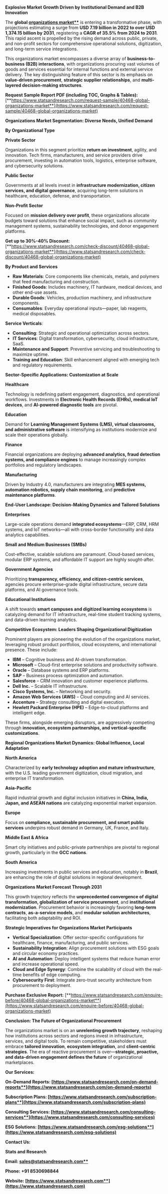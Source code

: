 ﻿**Explosive Market Growth Driven by Institutional Demand and B2B Innovation**

The **global [organizations market**](https://www.statsandresearch.com/report/40468-global-organizations-market)** is entering a transformative phase, with projections estimating a surge from **USD 7.19 billion in 2022 to over USD 1,374.15 billion by 2031**, registering a **CAGR of 35.5% from 2024 to 2031**. This rapid ascent is propelled by the rising demand across public, private, and non-profit sectors for comprehensive operational solutions, digitization, and long-term service integrations.

This organizations market encompasses a diverse array of **business-to-business (B2B) interactions**, with organizations procuring vast volumes of goods and services essential for internal functions and external service delivery. The key distinguishing feature of this sector is its emphasis on **value-driven procurement**, **strategic supplier relationships**, and **multi-layered decision-making structures**.

**Request Sample Report PDF (including TOC, Graphs & Tables):** [**https://www.statsandresearch.com/request-sample/40468-global-organizations-market**](https://www.statsandresearch.com/request-sample/40468-global-organizations-market)

**Organizations Market Segmentation: Diverse Needs, Unified Demand**

**By Organizational Type**

**Private Sector**

Organizations in this segment prioritize **return on investment**, agility, and innovation. Tech firms, manufacturers, and service providers drive procurement, investing in automation tools, logistics, enterprise software, and cybersecurity solutions.

**Public Sector**

Governments at all levels invest in **infrastructure modernization, citizen services, and digital governance**, acquiring long-term solutions in healthcare, education, defense, and transportation.

**Non-Profit Sector**

Focused on **mission delivery over profit**, these organizations allocate budgets toward solutions that enhance social impact, such as community management systems, sustainability technologies, and donor engagement platforms.

**Get up to 30%-40% Discount:** [**https://www.statsandresearch.com/check-discount/40468-global-organizations-market**](https://www.statsandresearch.com/check-discount/40468-global-organizations-market)

**By Product and Services**

- **Raw Materials**: Core components like chemicals, metals, and polymers that feed manufacturing and construction.
- **Finished Goods**: Includes machinery, IT hardware, medical devices, and other end-use assets.
- **Durable Goods**: Vehicles, production machinery, and infrastructure components.
- **Consumables**: Everyday operational inputs—paper, lab reagents, medical disposables.

**Service Verticals**:

- **Consulting**: Strategic and operational optimization across sectors.
- **IT Services**: Digital transformation, cybersecurity, cloud infrastructure, SaaS.
- **Maintenance and Support**: Preventive servicing and troubleshooting to maximize uptime.
- **Training and Education**: Skill enhancement aligned with emerging tech and regulatory requirements.

**Sector-Specific Applications: Customization at Scale**

**Healthcare**

Technology is redefining patient engagement, diagnostics, and operational workflows. Investments in **Electronic Health Records (EHRs), medical IoT devices**, and **AI-powered diagnostic tools** are pivotal.

**Education**

Demand for **Learning Management Systems (LMS), virtual classrooms, and administrative software** is intensifying as institutions modernize and scale their operations globally.

**Finance**

Financial organizations are deploying **advanced analytics, fraud detection systems, and compliance engines** to manage increasingly complex portfolios and regulatory landscapes.

**Manufacturing**

Driven by Industry 4.0, manufacturers are integrating **MES systems, automation robotics, supply chain monitoring**, and **predictive maintenance platforms**.

**End-User Landscape: Decision-Making Dynamics and Tailored Solutions**

**Enterprises**

Large-scale operations demand **integrated ecosystems**—ERP, CRM, HRM systems, and IoT networks—all with cross-border functionality and data analytics capabilities.

**Small and Medium Businesses (SMBs)**

Cost-effective, scalable solutions are paramount. Cloud-based services, modular ERP systems, and affordable IT support are highly sought-after.

**Government Agencies**

Prioritizing **transparency, efficiency, and citizen-centric services**, agencies procure enterprise-grade digital infrastructure, secure data platforms, and AI governance tools.

**Educational Institutions**

A shift towards **smart campuses and digitized learning ecosystems** is catalyzing demand for IT infrastructure, real-time student tracking systems, and data-driven learning analytics.

**Competitive Ecosystem: Leaders Shaping Organizational Digitization**

Prominent players are pioneering the evolution of the organizations market, leveraging robust product portfolios, cloud ecosystems, and international presence. These include:

- **IBM** – Cognitive business and AI-driven transformation.
- **Microsoft** – Cloud-first enterprise solutions and productivity software.
- **Oracle** – Database systems and ERP platforms.
- **SAP** – Business process optimization and automation.
- **Salesforce** – CRM innovation and customer experience platforms.
- **Dell Inc.** – Scalable IT infrastructure.
- **Cisco Systems, Inc.** – Networking and security.
- **Amazon Web Services (AWS)** – Cloud computing and AI services.
- **Accenture** – Strategy consulting and digital execution.
- **Hewlett Packard Enterprise (HPE)** – Edge-to-cloud platforms and intelligent edge.

These firms, alongside emerging disruptors, are aggressively competing through **innovation, ecosystem partnerships, and vertical-specific customizations**.

**Regional Organizations Market Dynamics: Global Influence, Local Adaptation**

**North America**

Characterized by **early technology adoption and mature infrastructure**, with the U.S. leading government digitization, cloud migration, and enterprise IT transformation.

**Asia-Pacific**

Rapid industrial growth and digital inclusion initiatives in **China, India, Japan, and ASEAN nations** are catalyzing exponential market expansion.

**Europe**

Focus on **compliance, sustainable procurement, and smart public services** underpins robust demand in Germany, UK, France, and Italy.

**Middle East & Africa**

Smart city initiatives and public-private partnerships are pivotal to regional growth, particularly in the **GCC nations**.

**South America**

Increasing investments in public services and education, notably in **Brazil**, are enhancing the role of digital solutions in regional development.

**Organizations Market Forecast Through 2031**

This growth trajectory reflects the **unprecedented convergence of digital transformation, globalization of service procurement**, and **institutional modernization**. Procurement behavior is increasingly favoring **long-term contracts**, **as-a-service models**, and **modular solution architectures**, facilitating both adaptability and ROI.

**Strategic Imperatives for Organizations Market Participants**

- **Vertical Specialization**: Offer sector-specific configurations for healthcare, finance, manufacturing, and public services.
- **Sustainability Integration**: Align procurement solutions with ESG goals and circular economy practices.
- **AI and Automation**: Deploy intelligent systems that reduce human error and increase operational speed.
- **Cloud and Edge Synergy**: Combine the scalability of cloud with the real-time benefits of edge computing.
- **Cybersecurity First**: Integrate zero-trust security architecture from procurement to deployment.

**Purchase Exclusive Report:** [**https://www.statsandresearch.com/enquire-before/40468-global-organizations-market**](https://www.statsandresearch.com/enquire-before/40468-global-organizations-market)

**Conclusion: The Future of Organizational Procurement**

The organizations market is on an **unrelenting growth trajectory**, reshaping how institutions across sectors and regions invest in infrastructure, services, and digital tools. To remain competitive, stakeholders must embrace **tailored innovation**, **ecosystem integration**, and **client-centric strategies**. The era of reactive procurement is over—**strategic, proactive, and data-driven engagement defines the future** of organizational marketplaces.

**Our Services:**

**On-Demand Reports: [https://www.statsandresearch.com/on-demand-reports**](https://www.statsandresearch.com/on-demand-reports)**

**Subscription Plans: [https://www.statsandresearch.com/subscription-plans**](https://www.statsandresearch.com/subscription-plans)**

**Consulting Services: [https://www.statsandresearch.com/consulting-services**](https://www.statsandresearch.com/consulting-services)**

**ESG Solutions: [https://www.statsandresearch.com/esg-solutions**](https://www.statsandresearch.com/esg-solutions)**

**Contact Us:**

**Stats and Research**

**Email: [sales@statsandresearch.com**](mailto:sales@statsandresearch.com)**

**Phone: +91 8530698844**

**Website: [https://www.statsandresearch.com**](https://www.statsandresearch.com)**
